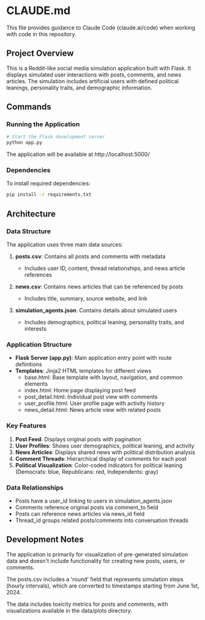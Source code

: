 # CLAUDE.md

This file provides guidance to Claude Code (claude.ai/code) when working with code in this repository.

## Project Overview

This is a Reddit-like social media simulation application built with Flask. It displays simulated user interactions with posts, comments, and news articles. The simulation includes artificial users with defined political leanings, personality traits, and demographic information.

## Commands

### Running the Application

```bash
# Start the Flask development server
python app.py
```

The application will be available at http://localhost:5000/

### Dependencies

To install required dependencies:

```bash
pip install -r requirements.txt
```

## Architecture

### Data Structure

The application uses three main data sources:

1. **posts.csv**: Contains all posts and comments with metadata
   - Includes user ID, content, thread relationships, and news article references

2. **news.csv**: Contains news articles that can be referenced by posts
   - Includes title, summary, source website, and link

3. **simulation_agents.json**: Contains details about simulated users
   - Includes demographics, political leaning, personality traits, and interests

### Application Structure

- **Flask Server (app.py)**: Main application entry point with route definitions
- **Templates**: Jinja2 HTML templates for different views
  - base.html: Base template with layout, navigation, and common elements
  - index.html: Home page displaying post feed
  - post_detail.html: Individual post view with comments
  - user_profile.html: User profile page with activity history
  - news_detail.html: News article view with related posts

### Key Features

1. **Post Feed**: Displays original posts with pagination
2. **User Profiles**: Shows user demographics, political leaning, and activity
3. **News Articles**: Displays shared news with political distribution analysis
4. **Comment Threads**: Hierarchical display of comments for each post
5. **Political Visualization**: Color-coded indicators for political leaning (Democrats: blue, Republicans: red, Independents: gray)

### Data Relationships

- Posts have a user_id linking to users in simulation_agents.json
- Comments reference original posts via comment_to field
- Posts can reference news articles via news_id field
- Thread_id groups related posts/comments into conversation threads

## Development Notes

The application is primarily for visualization of pre-generated simulation data and doesn't include functionality for creating new posts, users, or comments.

The posts.csv includes a 'round' field that represents simulation steps (hourly intervals), which are converted to timestamps starting from June 1st, 2024.

The data includes toxicity metrics for posts and comments, with visualizations available in the data/plots directory.